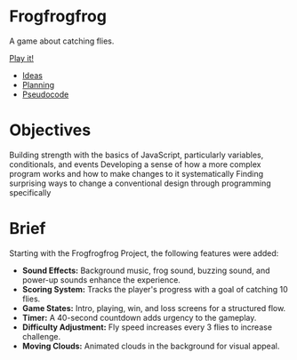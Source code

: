 # Frogfrogfrog

A game about catching flies.

[Play it!](https://naw-r.github.io/CART-253/Projects/2-Mod-Jam/frogfrogfrog/)

- [Ideas](./ideas.md)
- [Planning](./planning.md)
- [Pseudocode](./pseudocode.md)

# Objectives

Building strength with the basics of JavaScript, particularly variables, conditionals, and events
Developing a sense of how a more complex program works and how to make changes to it systematically
Finding surprising ways to change a conventional design through programming specifically

# Brief

Starting with the Frogfrogfrog Project, the following features were added:

- **Sound Effects:** Background music, frog sound, buzzing sound, and power-up sounds enhance the experience.
- **Scoring System:** Tracks the player's progress with a goal of catching 10 flies.
- **Game States:** Intro, playing, win, and loss screens for a structured flow.
- **Timer:** A 40-second countdown adds urgency to the gameplay.
- **Difficulty Adjustment:** Fly speed increases every 3 flies to increase challenge.
- **Moving Clouds:** Animated clouds in the background for visual appeal.

